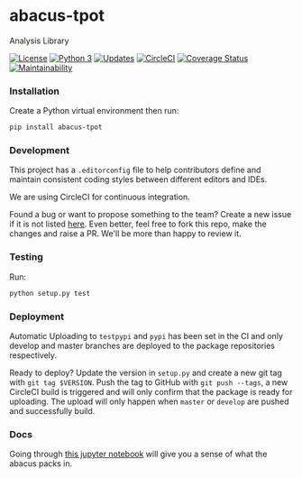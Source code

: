 # abacus-tpot
Analysis Library

[![License](https://img.shields.io/badge/License-Apache%202.0-blue.svg)](https://opensource.org/licenses/Apache-2.0)
[![Python 3](https://pyup.io/repos/github/workforce-data-initiative/tpot-abacus/python-3-shield.svg)](https://pyup.io/repos/github/workforce-data-initiative/tpot-abacus/)
[![Updates](https://pyup.io/repos/github/workforce-data-initiative/tpot-abacus/shield.svg)](https://pyup.io/repos/github/workforce-data-initiative/tpot-abacus/)
[![CircleCI](https://circleci.com/gh/workforce-data-initiative/tpot-abacus.svg?style=svg)](https://circleci.com/gh/workforce-data-initiative/tpot-abacus)
[![Coverage Status](https://coveralls.io/repos/github/workforce-data-initiative/tpot-abacus/badge.svg?branch=develop)](https://coveralls.io/github/workforce-data-initiative/tpot-abacus?branch=develop)
[![Maintainability](https://api.codeclimate.com/v1/badges/c5a146f4dd1f46bf2eaa/maintainability)](https://codeclimate.com/github/workforce-data-initiative/abacus-tpot/maintainability)

### Installation

Create a Python virtual environment then run:

```bash
pip install abacus-tpot
```

### Development

This project has a `.editorconfig` file to help contributors define and maintain consistent coding styles between different editors and IDEs.

We are using CircleCI for continuous integration.

Found a bug or want to propose something to the team? Create a new issue if it is not listed [here](https://github.com/workforce-data-initiative/tpot-abacus/issues). Even better, feel free to fork this repo, make the changes and raise a PR. We'll be more than happy to review it.

### Testing

Run:
```bash
python setup.py test
```

### Deployment

Automatic Uploading to `testpypi` and `pypi` has been set in the CI and only develop and master branches are deployed to the package repositories respectively.

Ready to deploy? Update the version in `setup.py` and create a new git tag with `git tag $VERSION`. Push the tag to GitHub with `git push --tags`, a new CircleCI build is triggered and will only confirm that the package is ready for uploading. The upload will only happen when `master` or `develop` are pushed and successfully build.

### Docs

Going through [this jupyter notebook](https://github.com/workforce-data-initiative/tpot-abacus/blob/develop/abacus.ipynb) will give you a sense of what the abacus packs in.
